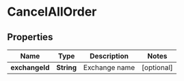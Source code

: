 

# CancelAllOrder

## Properties

Name | Type | Description | Notes
------------ | ------------- | ------------- | -------------
**exchangeId** | **String** | Exchange name |  [optional]



